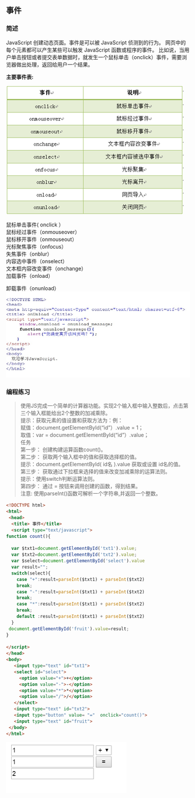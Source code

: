 ## 事件
### 简述
JavaScript 创建动态页面。事件是可以被 JavaScript 侦测到的行为。 网页中的每个元素都可以产生某些可以触发 JavaScript 函数或程序的事件。
比如说，当用户单击按钮或者提交表单数据时，就发生一个鼠标单击（onclick）事件，需要浏览器做出处理，返回给用户一个结果。

**主要事件表:**

![](./image/0911-shijian.png)

鼠标单击事件( onclick ）</br>
鼠标经过事件（onmouseover）</br>
鼠标移开事件（onmouseout）</br>
光标聚焦事件（onfocus）</br>
失焦事件（onblur）</br>
内容选中事件（onselect）<br/>
文本框内容改变事件（onchange）<br/>
加载事件（onload）<br/>

卸载事件（onunload）<br/>
![](./image/5312ee6b0001f89408950418.jpg)


### 编程练习
>使用JS完成一个简单的计算器功能。实现2个输入框中输入整数后，点击第三个输入框能给出2个整数的加减乘除。<br/>提示：获取元素的值设置和获取方法为：例：<br/>赋值：document.getElementById(“id”）.value = 1；<br/> 取值：var = document.getElementById(“id”）.value；<br/>
任务<br/>
第一步： 创建构建运算函数count()。<br/>
第二步： 获取两个输入框中的值和获取选择框的值。<br/>
提示：document.getElementById( id名 ).value 获取或设置 id名的值。<br/>
第三步： 获取通过下拉框来选择的值来改变加减乘除的运算法则。<br/>
提示：使用switch判断运算法则。<br/>
第四步：  通过 = 按钮来调用创建的函数，得到结果。<br/>
注意: 使用parseInt()函数可解析一个字符串,并返回一个整数。


```html
<!DOCTYPE html>
<html>
 <head>
  <title> 事件</title>  
  <script type="text/javascript">
function count(){

  var $txt1=document.getElementById('txt1').value;
  var $txt2=document.getElementById('txt2').value;
  var $select=document.getElementById('select').value
  var result="";
  switch(select){
    case "+":result=parseInt($txt1) + parseInt($txt2)
    break;
    case "-":result=parseInt($txt1) + parseInt($txt2)
    break;
    case "*":result=parseInt($txt1) + parseInt($txt2)
    break;
    default :result=parseInt($txt1) + parseInt($txt2)
  }
 document.getElementById('fruit').value=result;
}

</script>
</head>
<body>
   <input type="text" id="txt1">  
   <select id="select">
     <option value="+">+</option>
     <option value="-">-</option>
     <option value="*">*</option>
     <option value="/">/</option>
   </select>
   <input type="text" id="txt2">  
   <input type="button" value= "="  onclick="count()">
   <input type="text" id="fruit">  
 </body> 
</html>
```
![](./image/Snipaste_2017-09-18_21-15-34.png)